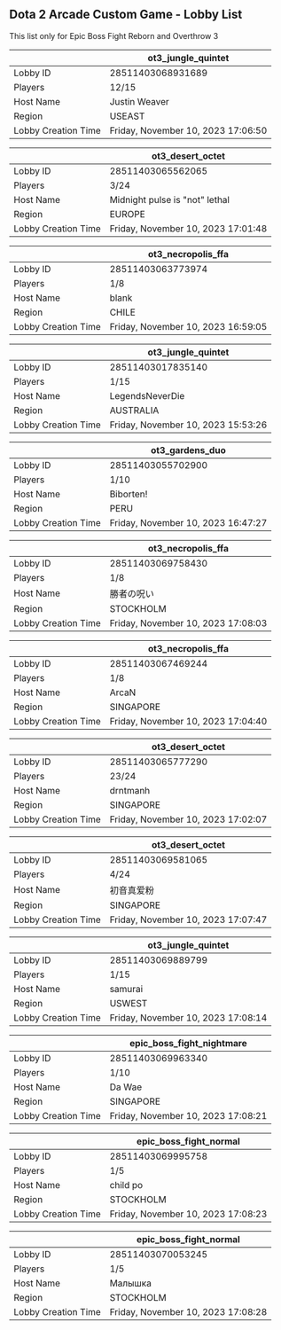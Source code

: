 ## Dota 2 Arcade Custom Game - Lobby List

This list only for Epic Boss Fight Reborn and Overthrow 3

|  | ot3_jungle_quintet |
| ------ | ------ |
| Lobby ID | 28511403068931689 |
| Players | 12/15 |
| Host Name | Justin Weaver |
| Region | USEAST |
| Lobby Creation Time | Friday, November 10, 2023 17:06:50 |


|  | ot3_desert_octet |
| ------ | ------ |
| Lobby ID | 28511403065562065 |
| Players | 3/24 |
| Host Name | Midnight pulse is "not" lethal |
| Region | EUROPE |
| Lobby Creation Time | Friday, November 10, 2023 17:01:48 |


|  | ot3_necropolis_ffa |
| ------ | ------ |
| Lobby ID | 28511403063773974 |
| Players | 1/8 |
| Host Name | blank |
| Region | CHILE |
| Lobby Creation Time | Friday, November 10, 2023 16:59:05 |


|  | ot3_jungle_quintet |
| ------ | ------ |
| Lobby ID | 28511403017835140 |
| Players | 1/15 |
| Host Name | LegendsNeverDie |
| Region | AUSTRALIA |
| Lobby Creation Time | Friday, November 10, 2023 15:53:26 |


|  | ot3_gardens_duo |
| ------ | ------ |
| Lobby ID | 28511403055702900 |
| Players | 1/10 |
| Host Name | Biborten! |
| Region | PERU |
| Lobby Creation Time | Friday, November 10, 2023 16:47:27 |


|  | ot3_necropolis_ffa |
| ------ | ------ |
| Lobby ID | 28511403069758430 |
| Players | 1/8 |
| Host Name | 勝者の呪い |
| Region | STOCKHOLM |
| Lobby Creation Time | Friday, November 10, 2023 17:08:03 |


|  | ot3_necropolis_ffa |
| ------ | ------ |
| Lobby ID | 28511403067469244 |
| Players | 1/8 |
| Host Name | ArcaN |
| Region | SINGAPORE |
| Lobby Creation Time | Friday, November 10, 2023 17:04:40 |


|  | ot3_desert_octet |
| ------ | ------ |
| Lobby ID | 28511403065777290 |
| Players | 23/24 |
| Host Name | drntmanh |
| Region | SINGAPORE |
| Lobby Creation Time | Friday, November 10, 2023 17:02:07 |


|  | ot3_desert_octet |
| ------ | ------ |
| Lobby ID | 28511403069581065 |
| Players | 4/24 |
| Host Name | 初音真爱粉 |
| Region | SINGAPORE |
| Lobby Creation Time | Friday, November 10, 2023 17:07:47 |


|  | ot3_jungle_quintet |
| ------ | ------ |
| Lobby ID | 28511403069889799 |
| Players | 1/15 |
| Host Name | samurai |
| Region | USWEST |
| Lobby Creation Time | Friday, November 10, 2023 17:08:14 |


|  | epic_boss_fight_nightmare |
| ------ | ------ |
| Lobby ID | 28511403069963340 |
| Players | 1/10 |
| Host Name | Da Wae |
| Region | SINGAPORE |
| Lobby Creation Time | Friday, November 10, 2023 17:08:21 |


|  | epic_boss_fight_normal |
| ------ | ------ |
| Lobby ID | 28511403069995758 |
| Players | 1/5 |
| Host Name | child po |
| Region | STOCKHOLM |
| Lobby Creation Time | Friday, November 10, 2023 17:08:23 |


|  | epic_boss_fight_normal |
| ------ | ------ |
| Lobby ID | 28511403070053245 |
| Players | 1/5 |
| Host Name | Малышка |
| Region | STOCKHOLM |
| Lobby Creation Time | Friday, November 10, 2023 17:08:28 |


